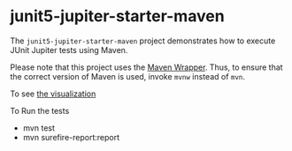 # junit5-jupiter-starter-maven

The `junit5-jupiter-starter-maven` project demonstrates how to execute JUnit Jupiter
tests using Maven.

Please note that this project uses the [Maven Wrapper](https://github.com/takari/maven-wrapper).
Thus, to ensure that the correct version of Maven is used, invoke `mvnw` instead of `mvn`.


To see [the 
visualization](https://cscircles.cemc.uwaterloo.ca/java_visualize/#code=public+class+showStuff+%7B%0A%09public+static+void+main(String%5B%5D+args)+%7B%0A%09%09Movie%5B%5D+movies+%3D+new+Movie%5B3%5D%3B%0A%09%09Movie+first,+second%3B%0A%09%09first+%3D+new+Movie(1984,+%22elf%22)%3B%0A%09%09first.setRating(%22PG%22)%3B%0A%09%09movies%5B0%5D+%3D+first%3B%0A%09%09movies%5B1%5D+%3D+first%3B%0A%09%09first+%3D+new+Movie(2014,+%22Fast%22)%3B%0A%09%09second+%3D+new+Movie(2014,+%22Furious%22)%3B%0A%09%09first+%3D+second%3B%0A%09%09second.setRating(%22PG-13%22)%3B%0A%09%09movies%5B2%5D+%3D+new+Movie(second.getReleaseDate(),second.getName()+%2B+%222%22)%3B%0A%09%09movies%5B2%5D.setRating(%22R%22)%3B%0A%09%09for+(Movie+curMovie+%3A+movies)+%7B%0A%09%09%09System.out.println(curMovie)%3B%0A%09%09%7D%0A%09+++%0A%09%7D%0A+%7D%0A%0A%0Aclass+Movie+%7B%0A%0A%09private+String+rating%3B%0A%09private+int+releaseDate%3B%0A%09private+String+name%3B%0A%0A%09public+Movie(int+releaseDate,+String+name)+%7B%0A%09%09this.releaseDate+%3D+releaseDate%3B%0A%09%09this.name+%3D+name%3B%0A%09%09this.rating+%3D+%22NR%22%3B%0A%09%7D%0A%0A%09public+String+getRating()+%7B%0A%09%09return+rating%3B%0A%09%7D%0A%0A%09public+void+setRating(String+rating)+%7B%0A%09%09this.rating+%3D+rating%3B%0A%09%7D%0A%0A%09public+int+getReleaseDate()+%7B%0A%09%09return+releaseDate%3B%0A%09%7D%0A%0A%09public+String+getName()+%7B%0A%09%09return+name%3B%0A%09%7D%0A%0A%09%40Override%0A%09public+String+toString()+%7B%0A%09return+%22Movie+%5Brating%3D%22+%2B+rating+%2B+%22,+releaseDate%3D%22+%2B+releaseDate+%2B+%22,+name%3D%22+%2B+name+%2B+%22%5D%22%3B%0A%09%7D%0A%0A%7D%0A&mode=display&curInstr=26)

To Run the tests 
* mvn test
* mvn surefire-report:report



